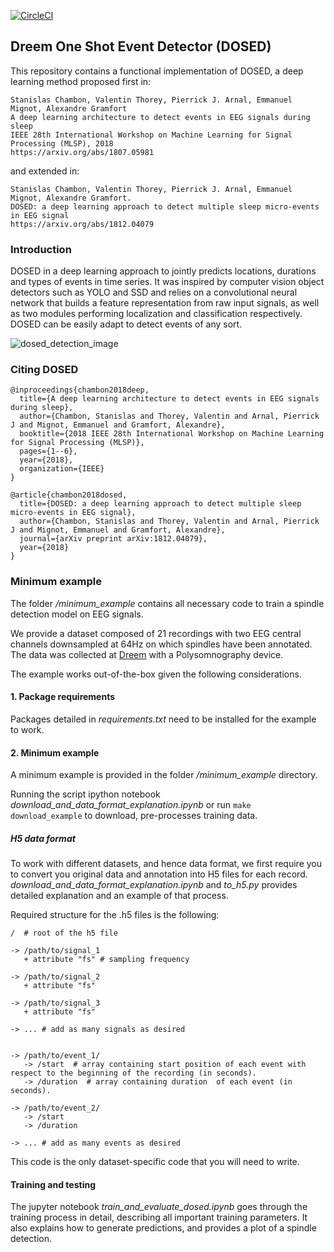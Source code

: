[![CircleCI](https://circleci.com/gh/Dreem-Organization/dosed.svg?style=svg&circle-token=7b6f5fd8d3db49d25417b269c601296b7eebd64f)](https://circleci.com/gh/Dreem-Organization/dosed)

## Dreem One Shot Event Detector (DOSED)

This repository contains a functional implementation of DOSED, a deep learning method proposed first in:

	Stanislas Chambon, Valentin Thorey, Pierrick J. Arnal, Emmanuel Mignot, Alexandre Gramfort
	A deep learning architecture to detect events in EEG signals during sleep
	IEEE 28th International Workshop on Machine Learning for Signal Processing (MLSP), 2018
	https://arxiv.org/abs/1807.05981

and extended in:

	Stanislas Chambon, Valentin Thorey, Pierrick J. Arnal, Emmanuel Mignot, Alexandre Gramfort.
	DOSED: a deep learning approach to detect multiple sleep micro-events in EEG signal
	https://arxiv.org/abs/1812.04079

### Introduction

DOSED in a deep learning approach to jointly predicts locations, durations and types of events in time series.
It was inspired by computer vision object detectors such as YOLO and SSD and relies on a convolutional neural network that builds a feature representation from raw input signals,
 as well as two modules performing localization and classification respectively. DOSED can be easily adapt to detect events of any sort.

 ![dosed_detection_image](https://github.com/Dreem-Organization/dosed/blob/master/dosed_detection.png)

### Citing DOSED

    @inproceedings{chambon2018deep,
      title={A deep learning architecture to detect events in EEG signals during sleep},
      author={Chambon, Stanislas and Thorey, Valentin and Arnal, Pierrick J and Mignot, Emmanuel and Gramfort, Alexandre},
      booktitle={2018 IEEE 28th International Workshop on Machine Learning for Signal Processing (MLSP)},
      pages={1--6},
      year={2018},
      organization={IEEE}
    }

    @article{chambon2018dosed,
      title={DOSED: a deep learning approach to detect multiple sleep micro-events in EEG signal},
      author={Chambon, Stanislas and Thorey, Valentin and Arnal, Pierrick J and Mignot, Emmanuel and Gramfort, Alexandre},
      journal={arXiv preprint arXiv:1812.04079},
      year={2018}
    }

### Minimum example

The folder */minimum_example* contains all necessary code to train a spindle detection model on EEG signals.

We provide a dataset composed of 21 recordings with two EEG central channels downsampled at 64Hz on which spindles have been annotated. The data was collected at [Dreem](http://www.dreem.com) with a Polysomnography device.

The example works out-of-the-box given the following considerations.

#### 1. Package requirements

Packages detailed in *requirements.txt* need to be installed for the example to work.


#### 2. Minimum example

A minimum example is provided in the folder */minimum\_example* directory.

Running the script ipython notebook *download_and_data_format_explanation.ipynb* or run `make download_example` to download, pre-processes training data.

##### H5 data format

To work with different datasets, and hence data format, we first require you to convert you original
data and annotation into H5 files for each record. *download_and_data_format_explanation.ipynb* and *to_h5.py* provides detailed explanation and an example of that process.

Required structure for the .h5 files is the following:

```
/  # root of the h5 file

-> /path/to/signal_1
   + attribute "fs" # sampling frequency

-> /path/to/signal_2
   + attribute "fs"

-> /path/to/signal_3
   + attribute "fs"

-> ... # add as many signals as desired


-> /path/to/event_1/
   -> /start  # array containing start position of each event with respect to the beginning of the recording (in seconds).
   -> /duration  # array containing duration  of each event (in seconds).

-> /path/to/event_2/
   -> /start
   -> /duration

-> ... # add as many events as desired
```

This code is the only dataset-specific code that you will need to write.

#### Training and testing

The jupyter notebook *train\_and\_evaluate\_dosed.ipynb* goes through the training process in detail, describing all important training parameters. It also explains how to generate predictions, and provides a plot of a spindle detection.
